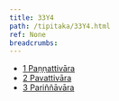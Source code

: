```yaml
---
title: 33Y4
path: /tipitaka/33Y4.html
ref: None
breadcrumbs:
---
```


* [1 Paṇṇattivāra](/tipitaka/33Y4/1)
* [2 Pavattivāra](/tipitaka/33Y4/2)
* [3 Pariññāvāra](/tipitaka/33Y4/3)

